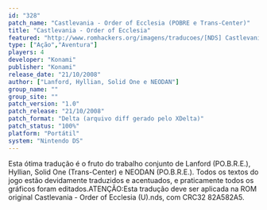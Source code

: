 ```yaml
---
id: "328"
patch_name: "Castlevania - Order of Ecclesia (POBRE e Trans-Center)"
title: "Castlevania - Order of Ecclesia"
featured: "http://www.romhackers.org/imagens/traducoes/[NDS] Castlevania - Order of Ecclesia - POBRE e Trans-Center - 1.png"
type: ["Ação","Aventura"]
players: 4
developer: "Konami"
publisher: "Konami"
release_date: "21/10/2008"
author: ["Lanford, Hyllian, Solid One e NEODAN"]
group_name: ""
group_site: ""
patch_version: "1.0"
patch_release: "21/10/2008"
patch_format: "Delta (arquivo diff gerado pelo XDelta)"
patch_status: "100%"
platform: "Portátil"
system: "Nintendo DS"
---
```


Esta ótima tradução é o fruto do trabalho conjunto de Lanford (PO.B.R.E.), Hyllian, Solid One (Trans-Center) e NEODAN (PO.B.R.E.). Todos os textos do jogo estão devidamente traduzidos e acentuados, e praticamente todos os gráficos foram editados.ATENÇÃO:Esta tradução deve ser aplicada na ROM original Castlevania - Order of Ecclesia (U).nds, com CRC32 82A582A5.